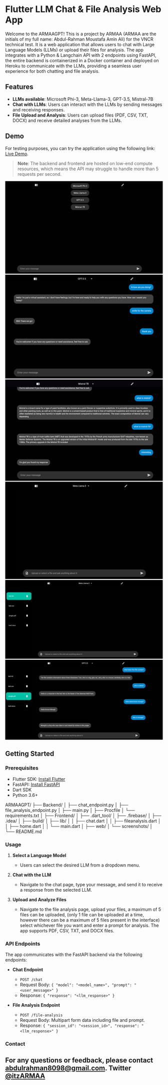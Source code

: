 # Flutter LLM Chat & File Analysis Web App

Welcome to the ARMAAGPT! This is a project by ARMAA (ARMAA are the initials of my full name: Abdul-Rahman Moustafa Amin Ali) for the VNCR technical test. It is a web application that allows users to chat with Large Language Models (LLMs) or upload their files for analysis. The app integrates with a Python & Langchain API with 2 endpoints using FastAPI, the entire backend is containerized in a Docker container and deployed on Heroku to communicate with the LLMs, providing a seamless user experience for both chatting and file analysis.

## Features
- **LLMs available**: Microsoft Phi-3, Meta-Llama-3, GPT-3.5, Mistral-7B 
- **Chat with LLMs**: Users can interact with the LLMs by sending messages and receiving responses.
- **File Upload and Analysis**: Users can upload files (PDF, CSV, TXT, DOCX) and receive detailed analyses from the LLMs.


## Demo

For testing purposes, you can try the application using the following link: [Live Demo](https://armaagpt.web.app/).

> **Note**: The backend and frontend are hosted on low-end compute resources, which means the API may struggle to handle more than 5 requests per second. 

![App Screenshot](screenshots/chat-page1.png)
![App Screenshot](screenshots/chat-page2.png)
![App Screenshot](screenshots/chat-page3.png)
![App Screenshot](screenshots/file-analysis-page1.png)
![App Screenshot](screenshots/file-analysis-page2.png)
![App Screenshot](screenshots/file-analysis-page3.png)

## Getting Started
### Prerequisites

- Flutter SDK: [Install Flutter](https://flutter.dev/docs/get-started/install)
- FastAPI: [Install FastAPI](https://fastapi.tiangolo.com/)
- Dart SDK
- Python 3.6+


ARMAAGPT/
├── Backend/
│   ├── chat_endpoint.py
│   ├── file_analysis_endpoint.py
│   ├── main.py
│   ├── Procfile
│   └── requirements.txt
│
├── Frontend/
│   ├── .dart_tool/
│   ├── .firebase/
│   ├── .idea/
│   ├── build/
│   ├── lib/
│   │   ├── chat.dart
│   │   ├── fileanalysis.dart
│   │   ├── home.dart
│   │   └── main.dart
│   ├── web/
│   └── screenshots/
│
└── README.md

### Usage

1. **Select a Language Model**
   - Users can select the desired LLM from a dropdown menu.

2. **Chat with the LLM**
   - Navigate to the chat page, type your message, and send it to receive a response from the selected LLM.

3. **Upload and Analyze Files**
   - Navigate to the file analysis page, upload your files, a maximum of 5 files can be uploaded, (only 1 file can be uploaded at a time, however there can be a maximum of 5 files present in the interface) select whichever file you want and enter a prompt for analysis. The app supports PDF, CSV, TXT, and DOCX files.

### API Endpoints

The app communicates with the FastAPI backend via the following endpoints:

- **Chat Endpoint**
  - `POST /chat`
  - Request Body: `{ "model": "<model_name>", "prompt": "<user_message>" }`
  - Response: `{ "response": "<llm_response>" }`

- **File Analysis Endpoint**
  - `POST /file-analysis`
  - Request Body: Multipart form data including file and prompt.
  - Response: `{ "session_id": "<session_id>", "response": "<llm_response>" }`


### Contact

For any questions or feedback, please contact [abdulrahman8098@gmail.com](mailto:abdulrahman8098@gmail.com).
Twitter [@itzARMAA](https://twitter.com/ItzARMAA)
---
